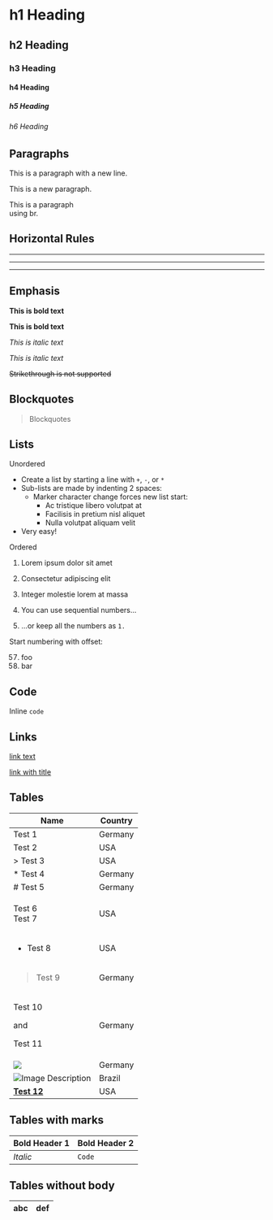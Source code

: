 # h1 Heading
## h2 Heading
### h3 Heading
#### h4 Heading
##### h5 Heading
###### h6 Heading

## Paragraphs

This is a paragraph
with a new line.

This is a new paragraph.

This is a paragraph<br/>using br.


## Horizontal Rules

___

---

***

## Emphasis

**This is bold text**

__This is bold text__

*This is italic text*

_This is italic text_

~~Strikethrough is not supported~~


## Blockquotes


> Blockquotes


## Lists

Unordered

+ Create a list by starting a line with `+`, `-`, or `*`
+ Sub-lists are made by indenting 2 spaces:
  - Marker character change forces new list start:
    * Ac tristique libero volutpat at
    + Facilisis in pretium nisl aliquet
    - Nulla volutpat aliquam velit
+ Very easy!

Ordered

1. Lorem ipsum dolor sit amet
2. Consectetur adipiscing elit
3. Integer molestie lorem at massa


1. You can use sequential numbers...
1. ...or keep all the numbers as `1.`

Start numbering with offset:

57. foo
1. bar


## Code

Inline `code`

## Links

[link text](https://www.contentful.com)

[link with title](https://www.contentful.com/blog/ "title text!")

## Tables

| Name                                         | Country |
| -------------------------------------------- | ------- |
| Test 1                                       | Germany |
| Test 2                                       | USA     |
| > Test 3                                     | USA     |
| * Test 4                                     | Germany |
| # Test 5                                     | Germany |
| <p>Test 6<br/>Test 7</p>                     | USA     |
| <ul><li>Test 8</li></ul>                     | USA     |
| <blockquote>Test 9</blockquote>              | Germany |
| <div><p>Test 10</p> and <p>Test 11</p></div> | Germany |
| <img src="image.jpg" />                      | Germany |
| ![Image Description](image.jpg)              | Brazil  |
| **[Test 12](https://example.com)**           | USA     |

## Tables with marks

| **Bold Header 1** | **Bold Header 2** |
| ----------------- | ----------------- |
| _Italic_          | `Code`            |

## Tables without body

| abc | def |
| --- | --- |